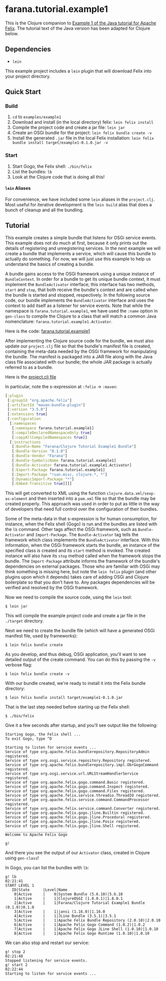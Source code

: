 # farana.tutorial.example1

This is the Clojure companion to [Example 1 of the Java tutorial for Apache Felix](http://felix.apache.org/documentation/tutorials-examples-and-presentations/apache-felix-osgi-tutorial/apache-felix-tutorial-example-1.html).
The tutorial text of the Java version has been adapted for Clojure below.

## Dependencies

* `lein`

This example project includes a `lein` plugin that will download Felix into
your project directory.


## Quick Start

### Build

1. `cd` to `examples/example1`
1. Download and install (in the local directory) felix: `lein felix install`
1. Compile the project code and create a jar file: `lein jar`
1. Create an OSGi bundle for the project: `lein felix bundle create -v`
1. Install the generated `.jar` file in the local Felix installation:
   `lein felix bundle install target/example1-0.1.0.jar -v`


### Start

1. Start Gogo, the Felix shell: `./bin/felix`
1. List the bundles: `lb`
1. Look at the Clojure code that is doing all this!


#### `lein` Aliases

For convenience, we have included some `lein` aliases in the `project.clj`. Most
useful for iterative development is the `lein build` alias that does a bunch of
cleanup and all the bundling.

## Tutorial

This example creates a simple bundle that listens for OSGi service events. This example does not do much at first, because it only prints out the details of registering and unregistering services. In the next example we will create a bundle that implements a service, which will cause this bundle to actually do something. For now, we will just use this example to help us understand the basics of creating a bundle.

A bundle gains access to the OSGi framework using a unique instance of `BundleContext`. In order for a bundle to get its unique bundle context, it must implement the `BundleActivator` interface; this interface has two methods, `start` and `stop`, that both receive the bundle's context and are called when the bundle is started and stopped, respectively. In the following source code, our bundle implements the `BundleActivator` interface and uses the context to add itself as a listener for service events. Note that while the namespace is `farana.tutorial.example1`, we have used the `:name` option in `gen-class` to compile the Clojure to a class that will match a common Java nomenclature: `farana.tutorial.example1.Activator`.

Here is the code: [farana.tutorial.example1](src/farana/tutorial/example1.clj)

After implementing the Clojure source code for the bundle, we must also update our `project.clj` file so that the bundle's  manifest file is created, containing the meta-data needed by the OSGi framework for manipulating the bundle. The manifest is packaged into a JAR file along with the Java class file associated with our bundle; the whole JAR package is actually referred to as a bundle. 

Here is the [project.clj file](project.clj)

In particular, note the s-expression at `:felix` -> `:maven`:

```clj
[:plugin
 [:groupId "org.apache.felix"]
 [:artifactId "maven-bundle-plugin"]
 [:version "3.5.0"]
 [:extensions true]
 [:configuration
  [:namespaces
   [:namespace farana.tutorial.example1]
   [:compileDeclaredNamespaceOnly true]
   [:copyAllCompiledNamespaces true]]
  [:instructions
   [:Bundle-Name "Farana/Clojure Tutorial Example1 Bundle"]
   [:Bundle-Version "0.1.0"]
   [:Bundle-Vendor "Farana"]
   [:Bundle-SymbolicName farana.tutorial.example1]
   [:Bundle-Activator farana.tutorial.example1.Activator]
   [:Export-Package farana.tutorial.example1]
   [:Import-Package "!sun.misc, clojure.*, *"]
   [:DynamicImport-Package "*"]
   [:Embed-Transitive true]]]]
```

This will get converted to XML using the function `clojure.data.xml/sexp-as-element` and then inserted into a `pom.xml` file so that the bundle may be created properly. This approach was used in order to put as little in the way of developers that need full control over the configuration of their bundles.

Some of the meta-data in that s-expression is for human consumption, for instance, when the Felix shell (Gogo) is run and the  bundles are listed with the `lb` command. Other tags affect the OSGi framework, such as `Bundle-Activator` and `Import-Package`. The `Bundle-Activator` tag tells the framework which class implements the `BundleActivator` interface. With this information, when the OSGi framework starts the bundle, an instance of the specified class is created and its `start` method is invoked. The created instance will also have its `stop` method called when the framework stops the bundle. The `Import-Package` attribute informs the framework of the bundle's dependencies on external packages. Those who are familiar with OSGi may think something is missing here, but note the `lein felix` plugin (and other plugins upon which it depends) takes care of adding OSGi and Clojure boilerplate so that you don't have to. Any packages dependencies will be verified and resolved by the OSGi framework.

Now we need to compile the source code, using the `lein` tool:

```
$ lein jar
```

This will compile the example project code and create a jar file in the `./target`  directory.

Next we need to create the bundle file (which will have a generated OSGi manifest file, used by frameworks):

```
$ lein felix bundle create
```

As you develop, and thus debug, OSGi application, you'll want to see detailed output of the create command. You can do this by passing the `-v` verbose flag:

```
$ lein felix bundle create -v
```

With our bundle created, we're ready to install it into the Felix bundle directory:

```
$ lein felix bundle install target/example1-0.1.0.jar
```

That is the last step needed before starting up the Felix shell:

```
$ ./bin/felix
```

Give it a few seconds after startup, and you'll see output like the following:

```
Starting Gogo, the Felix shell ...
To exit Gogo, type ^D

Starting to listen for service events ...
Service of type org.apache.felix.bundlerepository.RepositoryAdmin registered.
Service of type org.osgi.service.repository.Repository registered.
Service of type org.apache.felix.bundlerepository.impl.ObrGogoCommand registered.
Service of type org.osgi.service.url.URLStreamHandlerService registered.
Service of type org.apache.felix.gogo.command.Basic registered.
Service of type org.apache.felix.gogo.command.Inspect registered.
Service of type org.apache.felix.gogo.command.Files registered.
Service of type org.apache.felix.service.threadio.ThreadIO registered.
Service of type org.apache.felix.service.command.CommandProcessor registered.
Service of type org.apache.felix.service.command.Converter registered.
Service of type org.apache.felix.gogo.jline.Builtin registered.
Service of type org.apache.felix.gogo.jline.Procedural registered.
Service of type org.apache.felix.gogo.jline.Posix registered.
Service of type org.apache.felix.gogo.jline.Shell registered.
____________________________
Welcome to Apache Felix Gogo

g!     
```

And there you see the output of our `Activator` class, created in Clojure using `gen-class`!

In Gogo, you can list the bundles with `lb`:

```
g! lb                                                                                                                                                                                                                                                                   02:21:41
START LEVEL 1
   ID|State      |Level|Name
    0|Active     |    0|System Bundle (5.6.10)|5.6.10
    1|Active     |    1|ClojureOSGI (1.8.0.1)|1.8.0.1
    2|Active     |    1|Farana/Clojure Tutorial Example1 Bundle (0.1.0)|0.1.0
    3|Active     |    1|jansi (1.16.0)|1.16.0
    4|Active     |    1|JLine Bundle (3.5.1)|3.5.1
    5|Active     |    1|Apache Felix Bundle Repository (2.0.10)|2.0.10
    6|Active     |    1|Apache Felix Gogo Command (1.0.2)|1.0.2
    7|Active     |    1|Apache Felix Gogo JLine Shell (1.0.10)|1.0.10
    8|Active     |    1|Apache Felix Gogo Runtime (1.0.10)|1.0.10
```

We can also stop and restart our service:

```
g! stop 2                                                                                                                                                                                                                                                               02:21:48
Stopped listening for service events.
g! start 2                                                                                                                                                                                                                                                              02:22:44
Starting to listen for service events ...
```
